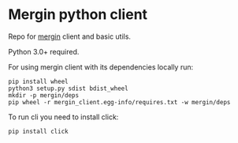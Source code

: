 # Mergin python client

Repo for [mergin](https://public.cloudmergin.com/) client and basic utils.

Python 3.0+ required.

For using mergin client with its dependencies locally run:

    pip install wheel
    python3 setup.py sdist bdist_wheel
    mkdir -p mergin/deps
    pip wheel -r mergin_client.egg-info/requires.txt -w mergin/deps

To run cli you need to install click:

    pip install click
